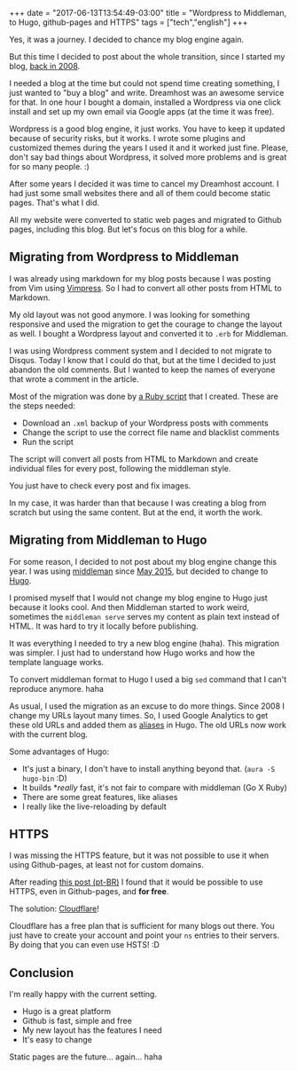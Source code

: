 +++
date = "2017-06-13T13:54:49-03:00"
title = "Wordpress to Middleman, to Hugo, github-pages and HTTPS"
tags = ["tech","english"]
+++

Yes, it was a journey. I decided to chance my blog engine again.

But this time I decided to post about the whole transition, since I started my
blog, [back in 2008](https://pothix.com/post/primeiro-post-por-aqui/).

I needed a blog at the time but could not spend time creating something, I just
wanted to "buy a blog" and write. Dreamhost was an awesome service for that. In
one hour I bought a domain, installed a Wordpress via one click install and set
up my own email via Google apps (at the time it was free).

Wordpress is a good blog engine, it just works. You have to keep it updated
because of security risks, but it works. I wrote some plugins and customized
themes during the years I used it and it worked just fine. Please, don't say bad
things about Wordpress, it solved more problems and is great for so many
people. :)

After some years I decided it was time to cancel my Dreamhost account. I had
just some small websites there and all of them could become static pages. That's
what I did.

All my website were converted to static web pages and migrated to Github pages,
including this blog. But let's focus on this blog for a while.

## Migrating from Wordpress to Middleman

I was already using markdown for my blog posts because I was posting from Vim
using [Vimpress](https://github.com/pothix/vimpress). So I had to convert all
other posts from HTML to Markdown.

My old layout was not good anymore. I was looking for something responsive and
used the migration to get the courage to change the layout as well. I bought a
Wordpress layout and converted it to `.erb` for Middleman.

I was using Wordpress comment system and I decided to not migrate to
Disqus. Today I know that I could do that, but at the time I decided to just
abandon the old comments. But I wanted to keep the names of everyone that wrote
a comment in the article.

Most of the migration was done
by [a Ruby script](https://gist.github.com/PotHix/e78c75281d4f1c508e89) that I
created. These are the steps needed:

+ Download an `.xml` backup of your Wordpress posts with comments
+ Change the script to use the correct file name and blacklist comments
+ Run the script

The script will convert all posts from HTML to Markdown and create individual
files for every post, following the middleman style.

You just have to check every post and fix images.

In my case, it was harder than that because I was creating a blog from scratch
but using the same content. But at the end, it worth the work.

## Migrating from Middleman to Hugo

For some reason, I decided to not post about my blog engine change this year. I
was using [middleman](https://middlemanapp.com)
since [May 2015](https://pothix.com/post/new-layout-of-pothix-blog/), but
decided to change to [Hugo](https://gohugo.io/).

I promised myself that I would not change my blog engine to Hugo just because it
looks cool. And then Middleman started to work weird, sometimes the `middleman
serve` serves my content as plain text instead of HTML. It was hard to try it
locally before publishing.

It was everything I needed to try a new blog engine (haha). This migration was
simpler. I just had to understand how Hugo works and how the template
language works.

To convert middleman format to Hugo I used a big `sed` command that I can't
reproduce anymore. haha

As usual, I used the migration as an excuse to do more things. Since 2008 I
change my URLs layout many times. So, I used Google Analytics to get these old
URLs and added them as [aliases](https://gohugo.io/extras/aliases/) in Hugo. The
old URLs now work with the current blog.

Some advantages of Hugo:

+ It's just a binary, I don't have to install anything beyond that. (`aura -S hugo-bin` :D)
+ It builds **really* fast, it's not fair to compare with middleman (Go X Ruby)
+ There are some great features, like aliases
+ I really like the live-reloading by default

## HTTPS

I was missing the HTTPS feature, but it was not possible to use it when using
Github-pages, at least not for custom domains.

After reading [this post (pt-BR)](https://www.sergioaugrod.com.br/offtopic/2017/05/14/migrando-do-ghost-para-o-github-pages.html)
I found that it would be possible to use HTTPS, even in Github-pages, and **for free**.

The solution: [Cloudflare](https://www.cloudflare.com)!

Cloudflare has a free plan that is sufficient for many blogs out there. You just
have to create your account and point your `ns` entries to their servers. By
doing that you can even use HSTS! :D

## Conclusion

I'm really happy with the current setting.

+ Hugo is a great platform
+ Github is fast, simple and free
+ My new layout has the features I need
+ It's easy to change

Static pages are the future... again... haha
